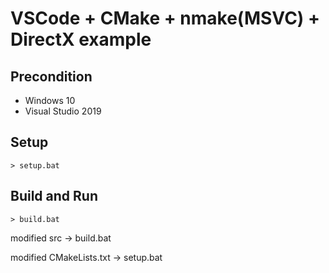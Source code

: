 # VSCode + CMake + nmake(MSVC) + DirectX example

## Precondition

* Windows 10
* Visual Studio 2019

## Setup

```
> setup.bat
```

## Build and Run

```
> build.bat
```

modified src -> build.bat

modified CMakeLists.txt -> setup.bat
